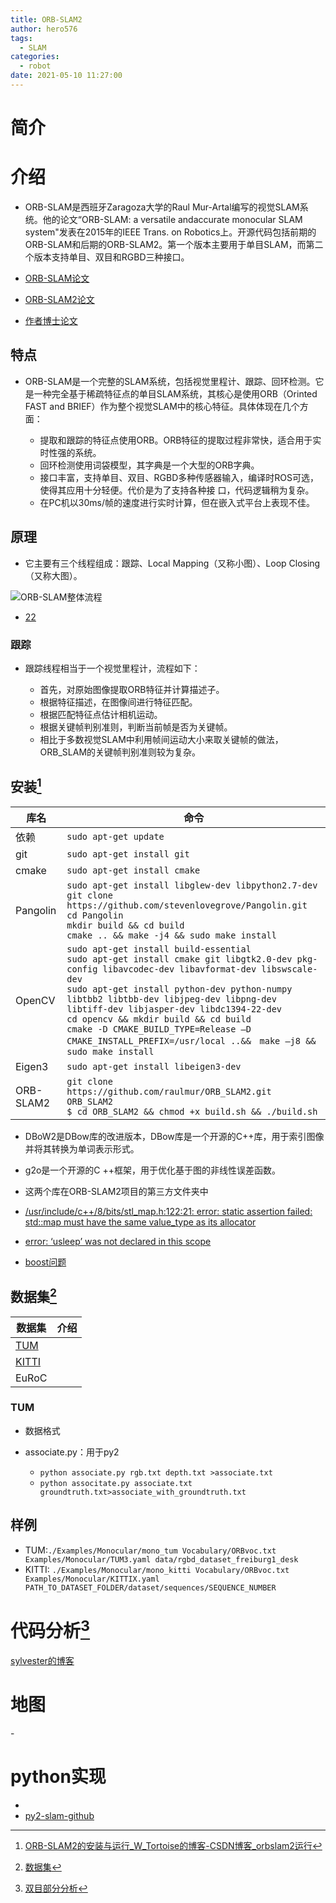 ```yaml
---
title: ORB-SLAM2
author: hero576
tags:
  - SLAM
categories:
  - robot
date: 2021-05-10 11:27:00
---
```

# 简介
# 介绍
- ORB-SLAM是西班牙Zaragoza大学的Raul Mur-Artal编写的视觉SLAM系统。他的论文“ORB-SLAM: a versatile andaccurate monocular SLAM system"发表在2015年的IEEE Trans. on Robotics上。开源代码包括前期的ORB-SLAM和后期的ORB-SLAM2。第一个版本主要用于单目SLAM，而第二个版本支持单目、双目和RGBD三种接口。


- [ORB-SLAM论文]()
- [ORB-SLAM2论文]()
- [作者博士论文]()


## 特点
- ORB-SLAM是一个完整的SLAM系统，包括视觉里程计、跟踪、回环检测。它是一种完全基于稀疏特征点的单目SLAM系统，其核心是使用ORB（Orinted FAST and BRIEF）作为整个视觉SLAM中的核心特征。具体体现在几个方面：

  - 提取和跟踪的特征点使用ORB。ORB特征的提取过程非常快，适合用于实时性强的系统。
  - 回环检测使用词袋模型，其字典是一个大型的ORB字典。
  - 接口丰富，支持单目、双目、RGBD多种传感器输入，编译时ROS可选，使得其应用十分轻便。代价是为了支持各种接 口，代码逻辑稍为复杂。
  - 在PC机以30ms/帧的速度进行实时计算，但在嵌入式平台上表现不佳。

## 原理

- 它主要有三个线程组成：跟踪、Local Mapping（又称小图）、Loop Closing（又称大图）。

![ORB-SLAM整体流程](https://img-blog.csdn.net/20180413184944586?watermark/2/text/aHR0cHM6Ly9ibG9nLmNzZG4ubmV0L2xlYXJuaW5nX3RvcnRvc2ll/font/5a6L5L2T/fontsize/400/fill/I0JBQkFCMA==/dissolve/70)

- [22](https://blog.csdn.net/u010128736/article/details/53157605)

### 跟踪
- 跟踪线程相当于一个视觉里程计，流程如下：

  - 首先，对原始图像提取ORB特征并计算描述子。
  - 根据特征描述，在图像间进行特征匹配。
  - 根据匹配特征点估计相机运动。
  - 根据关键帧判别准则，判断当前帧是否为关键帧。
  - 相比于多数视觉SLAM中利用帧间运动大小来取关键帧的做法，ORB_SLAM的关键帧判别准则较为复杂。


## 安装[^1]
[^1]: [ORB-SLAM2的安装与运行_W_Tortoise的博客-CSDN博客_orbslam2运行](https://blog.csdn.net/learning_tortosie/article/details/79881165)

库名|命令
-|-
依赖|`sudo apt-get update`
git|`sudo apt-get install git`
cmake|`sudo apt-get install cmake`
Pangolin|`sudo apt-get install libglew-dev libpython2.7-dev`<br>`git clone https://github.com/stevenlovegrove/Pangolin.git`<br>`cd Pangolin`<br>`mkdir build && cd build`<br>`cmake .. && make -j4 && sudo make install `
OpenCV|`sudo apt-get install build-essential`<br>`sudo apt-get install cmake git libgtk2.0-dev pkg-config libavcodec-dev libavformat-dev libswscale-dev`<br>`sudo apt-get install python-dev python-numpy libtbb2 libtbb-dev libjpeg-dev libpng-dev libtiff-dev libjasper-dev libdc1394-22-dev`<br>`cd opencv && mkdir build && cd build`<br>`cmake -D CMAKE_BUILD_TYPE=Release –D CMAKE_INSTALL_PREFIX=/usr/local ..&&　make –j8 && sudo make install`
Eigen3|`sudo apt-get install libeigen3-dev`
ORB-SLAM2|`git clone https://github.com/raulmur/ORB_SLAM2.git ORB_SLAM2`<br>`$ cd ORB_SLAM2 && chmod +x build.sh && ./build.sh`

- DBoW2是DBow库的改进版本，DBow库是一个开源的C++库，用于索引图像并将其转换为单词表示形式。
- g2o是一个开源的C ++框架，用于优化基于图的非线性误差函数。
- 这两个库在ORB-SLAM2项目的第三方文件夹中

- [/usr/include/c++/8/bits/stl_map.h:122:21: error: static assertion failed: std::map must have the same value_type as its allocator](https://blog.csdn.net/lixujie666/article/details/90023059)
- [error: ‘usleep’ was not declared in this scope](https://blog.csdn.net/qq_37788081/article/details/85000361)
- [boost问题](https://blog.csdn.net/u014709760/article/details/85253525)


## 数据集[^2]
[^2]:[数据集](https://www.sohu.com/a/154011668_715754)

数据集|介绍
-|-
[TUM](http://vision.in.tum.de/data/datasets/rgbd-dataset/download)|
[KITTI](http://www.cvlibs.net/datasets/kitti/eval_odometry.php)|
EuRoC|


### TUM
- 数据格式

- associate.py：用于py2
    - `python associate.py rgb.txt depth.txt >associate.txt`
    - `python associtate.py associate.txt groundtruth.txt>associate_with_groundtruth.txt`


## 样例

- TUM:`./Examples/Monocular/mono_tum Vocabulary/ORBvoc.txt Examples/Monocular/TUM3.yaml data/rgbd_dataset_freiburg1_desk`
- KITTI: `./Examples/Monocular/mono_kitti Vocabulary/ORBvoc.txt Examples/Monocular/KITTIX.yaml PATH_TO_DATASET_FOLDER/dataset/sequences/SEQUENCE_NUMBER`


# 代码分析[^3]
[^3]: [双目部分分析](https://zhuanlan.zhihu.com/p/66882733)

[sylvester的博客](https://blog.csdn.net/u010128736/)



# 地图

-[](https://blog.csdn.net/u014709760/article/details/86319090)


# python实现

- [](https://www.zhihu.com/question/265234059?sort=created)
- [py2-slam-github](https://github.com/Transportation-Inspection/visual_odometry)




